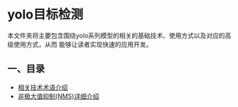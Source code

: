 # yolo目标检测

本文件夹将主要包含围绕yolo系列模型的相关的基础技术、使用方式以及对应的高级使用方式，从而
能够让读者实现快速的应用开发。

## 一、目录

* [相关技术术语介绍](./TechnicalTerms.md)  
* [非极大值抑制(NMS)详细介绍]()